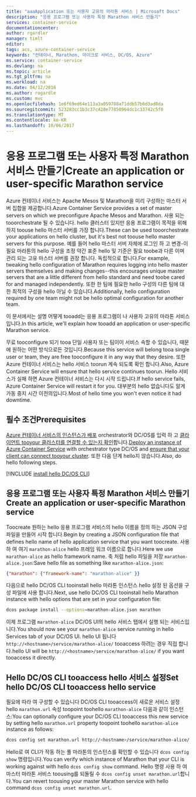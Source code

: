```yaml
---
title: "aaaApplication 또는 사용자 고유의 마라톤 서비스 | Microsoft Docs"
description: "응용 프로그램 또는 사용자 특정 Marathon 서비스 만들기"
services: container-service
documentationcenter: 
author: rgardler
manager: timlt
editor: 
tags: acs, azure-container-service
keywords: "컨테이너, Marathon, 마이크로 서비스, DC/OS, Azure"
ms.service: container-service
ms.devlang: na
ms.topic: article
ms.tgt_pltfrm: na
ms.workload: na
ms.date: 04/12/2016
ms.author: rogardle
ms.custom: mvc
ms.openlocfilehash: 1e6f69ed64e113a3a059788a71ddb57b6d3ad8da
ms.sourcegitcommit: 523283cc1b3c37c428e77850964dc1c33742c5f0
ms.translationtype: MT
ms.contentlocale: ko-KR
ms.lasthandoff: 10/06/2017
---
```

# <a name="create-an-application-or-user-specific-marathon-service"></a><span data-ttu-id="7a87c-104">응용 프로그램 또는 사용자 특정 Marathon 서비스 만들기</span><span class="sxs-lookup"><span data-stu-id="7a87c-104">Create an application or user-specific Marathon service</span></span>
<span data-ttu-id="7a87c-105">Azure 컨테이너 서비스는 Apache Mesos 및 Marathon을 미리 구성하는 마스터 서버 집합을 제공합니다.</span><span class="sxs-lookup"><span data-stu-id="7a87c-105">Azure Container Service provides a set of master servers on which we preconfigure Apache Mesos and Marathon.</span></span> <span data-ttu-id="7a87c-106">사용 되는 tooorchestrate 될 수 있습니다. hello 클러스터 있지만 응용 프로그램이 목적을 위해 하지 toouse hello 마스터 서버를 가장 합니다.</span><span class="sxs-lookup"><span data-stu-id="7a87c-106">These can be used tooorchestrate your applications on hello cluster, but it's best not toouse hello master servers for this purpose.</span></span> <span data-ttu-id="7a87c-107">예를 들어 hello 마스터 서버 자체에 로그인 하 고 변경-이 필요 마라톤의 hello 구성을 조정 약간 표준 hello 및 기준은 필요 toobe과 다른 이며 관리 되는 고유 마스터 서버를 권장 합니다. 독립적으로 합니다.</span><span class="sxs-lookup"><span data-stu-id="7a87c-107">For example, tweaking hello configuration of Marathon requires logging into hello master servers themselves and making changes--this encourages unique master servers that are a little different from hello standard and need toobe cared for and managed independently.</span></span> <span data-ttu-id="7a87c-108">또한 한 팀에 필요한 hello 구성의 다른 팀에 대 한 최적의 구성을 hello 아닐 수 있습니다.</span><span class="sxs-lookup"><span data-stu-id="7a87c-108">Additionally, hello configuration required by one team might not be hello optimal configuration for another team.</span></span>

<span data-ttu-id="7a87c-109">이 문서에서는 설명 어떻게 tooadd는 응용 프로그램이 나 사용자 고유의 마라톤 서비스입니다.</span><span class="sxs-lookup"><span data-stu-id="7a87c-109">In this article, we'll explain how tooadd an application or user-specific Marathon service.</span></span>

<span data-ttu-id="7a87c-110">무료 tooconfigure 되기 tooa 단일 사용자 또는 팀이이 서비스 속할 수 있습니다, 때문에 원하는 어떤 방식으로든 것입니다.</span><span class="sxs-lookup"><span data-stu-id="7a87c-110">Because this service will belong tooa single user or team, they are free tooconfigure it in any way that they desire.</span></span> <span data-ttu-id="7a87c-111">또한 Azure 컨테이너 서비스는 hello 서비스 toorun 계속 되도록 확인 합니다.</span><span class="sxs-lookup"><span data-stu-id="7a87c-111">Also, Azure Container Service will ensure that hello service continues toorun.</span></span> <span data-ttu-id="7a87c-112">Hello 서비스가 실패 하면 Azure 컨테이너 서비스는 다시 시작 드립니다.</span><span class="sxs-lookup"><span data-stu-id="7a87c-112">If hello service fails, Azure Container Service will restart it for you.</span></span> <span data-ttu-id="7a87c-113">대부분의 hello 없습니다도 알게 가동 중지 시간 이전의입니다.</span><span class="sxs-lookup"><span data-stu-id="7a87c-113">Most of hello time you won't even notice it had downtime.</span></span>

## <a name="prerequisites"></a><span data-ttu-id="7a87c-114">필수 조건</span><span class="sxs-lookup"><span data-stu-id="7a87c-114">Prerequisites</span></span>
<span data-ttu-id="7a87c-115">[Azure 컨테이너 서비스의 인스턴스가 배포](container-service-deployment.md) orchestrator와 DC/OS를 입력 하 고 [클라이언트 tooyour 클러스터를 연결할 수 있는지 확인](../container-service-connect.md)합니다.</span><span class="sxs-lookup"><span data-stu-id="7a87c-115">[Deploy an instance of Azure Container Service](container-service-deployment.md) with orchestrator type DC/OS and  [ensure that your client can connect tooyour cluster](../container-service-connect.md).</span></span> <span data-ttu-id="7a87c-116">또한 다음 단계 hello지 않습니다.</span><span class="sxs-lookup"><span data-stu-id="7a87c-116">Also, do hello following steps.</span></span>

[!INCLUDE [install hello DC/OS CLI](../../../includes/container-service-install-dcos-cli-include.md)]

## <a name="create-an-application-or-user-specific-marathon-service"></a><span data-ttu-id="7a87c-117">응용 프로그램 또는 사용자 특정 Marathon 서비스 만들기</span><span class="sxs-lookup"><span data-stu-id="7a87c-117">Create an application or user-specific Marathon service</span></span>
<span data-ttu-id="7a87c-118">Toocreate 원하는 hello 응용 프로그램 서비스의 hello 이름을 정의 하는 JSON 구성 파일을 만들어 시작 합니다.</span><span class="sxs-lookup"><span data-stu-id="7a87c-118">Begin by creating a JSON configuration file that defines hello name of hello application service that you want toocreate.</span></span> <span data-ttu-id="7a87c-119">사용 하 여 여기 `marathon-alice` hello 프레임 워크 이름으로 합니다.</span><span class="sxs-lookup"><span data-stu-id="7a87c-119">Here we use `marathon-alice` as hello framework name.</span></span> <span data-ttu-id="7a87c-120">축 처럼 hello 파일을 저장 `marathon-alice.json`:</span><span class="sxs-lookup"><span data-stu-id="7a87c-120">Save hello file as something like `marathon-alice.json`:</span></span>

```json
{"marathon": {"framework-name": "marathon-alice" }}
```

<span data-ttu-id="7a87c-121">다음으로 hello DC/OS CLI tooinstall hello 마라톤 인스턴스 hello 설정 된 옵션을 구성 파일에 사용 합니다.</span><span class="sxs-lookup"><span data-stu-id="7a87c-121">Next, use hello DC/OS CLI tooinstall hello Marathon instance with hello options that are set in your configuration file:</span></span>

```bash
dcos package install --options=marathon-alice.json marathon
```

<span data-ttu-id="7a87c-122">이제 프로그램 `marathon-alice` DC/OS UI의 hello 서비스 탭에서 실행 되는 서비스입니다.</span><span class="sxs-lookup"><span data-stu-id="7a87c-122">You should now see your `marathon-alice` service running in hello Services tab of your DC/OS UI.</span></span> <span data-ttu-id="7a87c-123">hello UI 됩니다 `http://<hostname>/service/marathon-alice/` tooaccess 하려는 경우 직접 합니다.</span><span class="sxs-lookup"><span data-stu-id="7a87c-123">hello UI will be `http://<hostname>/service/marathon-alice/` if you want tooaccess it directly.</span></span>

## <a name="set-hello-dcos-cli-tooaccess-hello-service"></a><span data-ttu-id="7a87c-124">Hello DC/OS CLI tooaccess hello 서비스 설정</span><span class="sxs-lookup"><span data-stu-id="7a87c-124">Set hello DC/OS CLI tooaccess hello service</span></span>
<span data-ttu-id="7a87c-125">필요에 따라 여 구성할 수 있습니다 DC/OS CLI tooaccess이 새로운 서비스 설정 hello `marathon.url` 속성 toopoint toohello `marathon-alice` 다음과 같이 인스턴스:</span><span class="sxs-lookup"><span data-stu-id="7a87c-125">You can optionally configure your DC/OS CLI tooaccess this new service by setting hello `marathon.url` property toopoint toohello `marathon-alice` instance as follows:</span></span>

```bash
dcos config set marathon.url http://<hostname>/service/marathon-alice/
```

<span data-ttu-id="7a87c-126">Hello로 여 CLI가 작동 하는 풀 마라톤의 인스턴스를 확인할 수 있습니다 `dcos config show` 명령입니다.</span><span class="sxs-lookup"><span data-stu-id="7a87c-126">You can verify which instance of Marathon that your CLI is working against with hello `dcos config show` command.</span></span> <span data-ttu-id="7a87c-127">Hello 명령 사용 하 여 마스터 마라톤 서비스 toousing를 되돌릴 수 `dcos config unset marathon.url`합니다.</span><span class="sxs-lookup"><span data-stu-id="7a87c-127">You can revert toousing your master Marathon service with hello command `dcos config unset marathon.url`.</span></span>

